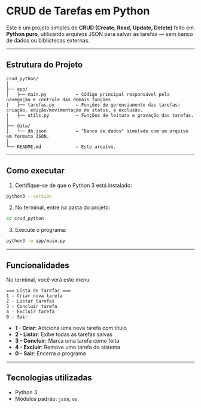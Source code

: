 # CRUD de Tarefas em Python

Este é um projeto simples de **CRUD (Create, Read, Update, Delete)** feito em **Python puro**, utilizando arquivos JSON para salvar as tarefas — sem banco de dados ou bibliotecas externas.

---

## Estrutura do Projeto

```
crud_python/
│
├── app/
│   ├── main.py           ← Código principal responsável pela navegação e controle das demais funções
|   ├── tarefas.py        ← Funções de gerenciamento das tarefas: criação, edição/movimentação de status, e exclusão.
|   ├── utils.py          ← Funções de leitura e gravação das tarefas.
│
├── data/
│   └── db.json           ← "Banco de dados" simulado com um arquivo em formato JSON.
│
└── README.md             ← Este arquivo.
```

---

## Como executar

1. Certifique-se de que o Python 3 está instalado:

```bash
python3 --version
```

2. No terminal, entre na pasta do projeto:

```bash
cd crud_python
```

3. Execute o programa:

```bash
python3 -m app/main.py
```

---

## Funcionalidades

No terminal, você verá este menu:

```
=== Lista de Tarefas ===
1 - Criar nova tarefa
2 - Listar tarefas
3 - Concluir tarefa
4 - Excluir tarefa
0 - Sair
```

- **1 - Criar**: Adiciona uma nova tarefa com título
- **2 - Listar**: Exibe todas as tarefas salvas
- **3 - Concluir**: Marca uma tarefa como feita
- **4 - Excluir**: Remove uma tarefa do sistema
- **0 - Sair**: Encerra o programa

---

## Tecnologias utilizadas

- Python 3
- Módulos padrão: `json`, `os`
